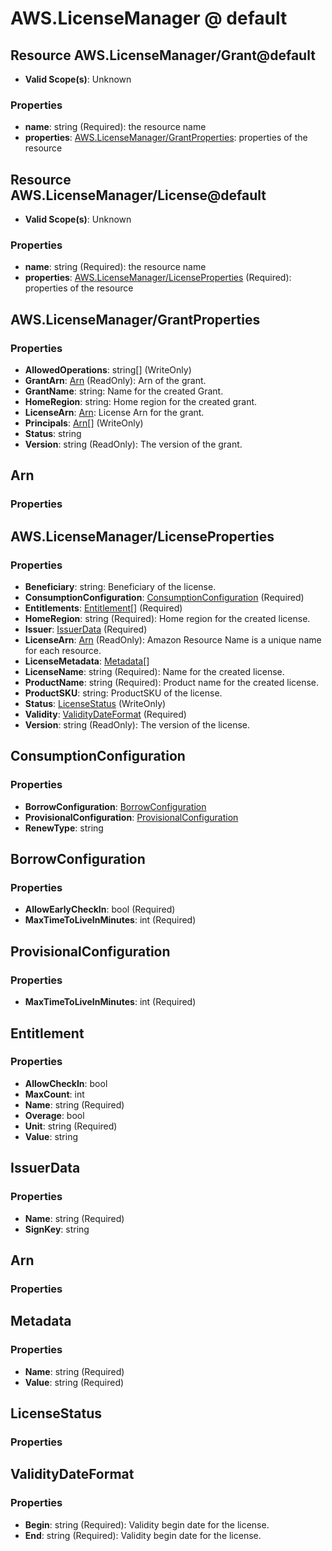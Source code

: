 # AWS.LicenseManager @ default

## Resource AWS.LicenseManager/Grant@default
* **Valid Scope(s)**: Unknown
### Properties
* **name**: string (Required): the resource name
* **properties**: [AWS.LicenseManager/GrantProperties](#awslicensemanagergrantproperties): properties of the resource

## Resource AWS.LicenseManager/License@default
* **Valid Scope(s)**: Unknown
### Properties
* **name**: string (Required): the resource name
* **properties**: [AWS.LicenseManager/LicenseProperties](#awslicensemanagerlicenseproperties) (Required): properties of the resource

## AWS.LicenseManager/GrantProperties
### Properties
* **AllowedOperations**: string[] (WriteOnly)
* **GrantArn**: [Arn](#arn) (ReadOnly): Arn of the grant.
* **GrantName**: string: Name for the created Grant.
* **HomeRegion**: string: Home region for the created grant.
* **LicenseArn**: [Arn](#arn): License Arn for the grant.
* **Principals**: [Arn](#arn)[] (WriteOnly)
* **Status**: string
* **Version**: string (ReadOnly): The version of the grant.

## Arn
### Properties

## AWS.LicenseManager/LicenseProperties
### Properties
* **Beneficiary**: string: Beneficiary of the license.
* **ConsumptionConfiguration**: [ConsumptionConfiguration](#consumptionconfiguration) (Required)
* **Entitlements**: [Entitlement](#entitlement)[] (Required)
* **HomeRegion**: string (Required): Home region for the created license.
* **Issuer**: [IssuerData](#issuerdata) (Required)
* **LicenseArn**: [Arn](#arn) (ReadOnly): Amazon Resource Name is a unique name for each resource.
* **LicenseMetadata**: [Metadata](#metadata)[]
* **LicenseName**: string (Required): Name for the created license.
* **ProductName**: string (Required): Product name for the created license.
* **ProductSKU**: string: ProductSKU of the license.
* **Status**: [LicenseStatus](#licensestatus) (WriteOnly)
* **Validity**: [ValidityDateFormat](#validitydateformat) (Required)
* **Version**: string (ReadOnly): The version of the license.

## ConsumptionConfiguration
### Properties
* **BorrowConfiguration**: [BorrowConfiguration](#borrowconfiguration)
* **ProvisionalConfiguration**: [ProvisionalConfiguration](#provisionalconfiguration)
* **RenewType**: string

## BorrowConfiguration
### Properties
* **AllowEarlyCheckIn**: bool (Required)
* **MaxTimeToLiveInMinutes**: int (Required)

## ProvisionalConfiguration
### Properties
* **MaxTimeToLiveInMinutes**: int (Required)

## Entitlement
### Properties
* **AllowCheckIn**: bool
* **MaxCount**: int
* **Name**: string (Required)
* **Overage**: bool
* **Unit**: string (Required)
* **Value**: string

## IssuerData
### Properties
* **Name**: string (Required)
* **SignKey**: string

## Arn
### Properties

## Metadata
### Properties
* **Name**: string (Required)
* **Value**: string (Required)

## LicenseStatus
### Properties

## ValidityDateFormat
### Properties
* **Begin**: string (Required): Validity begin date for the license.
* **End**: string (Required): Validity begin date for the license.

